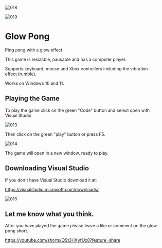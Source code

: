 

![018](https://github.com/JoeLumbley/Glow-Pong/assets/77564255/e217eee6-3905-4a8f-983c-deccb0015b9c)



![019](https://github.com/JoeLumbley/Glow-Pong/assets/77564255/7c7feaa8-aafa-4cf3-a8b8-31bb863501b6)




# Glow Pong


Ping pong with a glow effect.

This game is resizable, pausable and has a computer player.

Supports keyboard, mouse and Xbox controllers including the vibration effect (rumble).

Works on Windows 10 and 11.



## Playing the Game


To play the game click on the green "Code" button and select open with Visual Studio.


![013](https://github.com/JoeLumbley/Glow-Pong/assets/77564255/d1c0ac0b-8ec3-4a47-9e09-61e79bb2755c)



Then click on the green "play" button or press F5.


![014](https://github.com/JoeLumbley/Glow-Pong/assets/77564255/bad55588-cce4-4f55-9072-109c48692a63)



The game will open in a new window, ready to play.


## Downloading Visual Studio


If you don't have Visual Studio download it at:

https://visualstudio.microsoft.com/downloads/




![016](https://github.com/JoeLumbley/Glow-Pong/assets/77564255/70c7b49d-788a-468f-97ed-38fa8cfef330)




## Let me know what you think.

After you have played the game please leave a like or comment on the glow pong short.

https://youtube.com/shorts/QSt3HXyfUx0?feature=share



